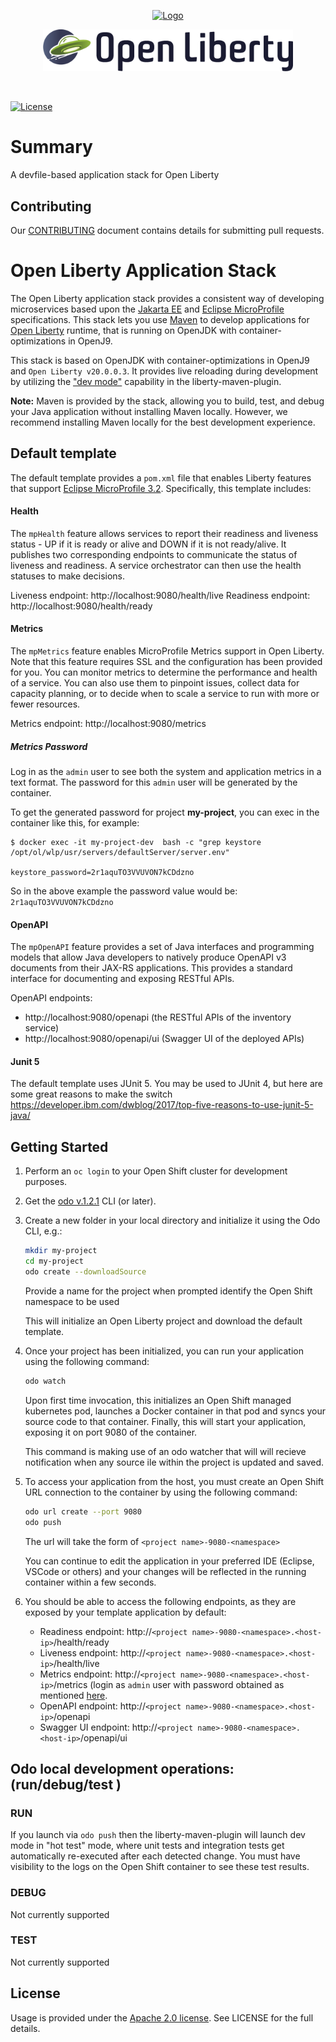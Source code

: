 <!-- PROJECT LOGO -->

<p align="center">
  <a href="https://openliberty.io/">
    <img src="https://openliberty.io/img/spaceship.svg" alt="Logo">
  </a>
</p>
<p align="center">
  <a href="https://openliberty.io/">
    <img src="https://github.com/OpenLiberty/open-liberty/blob/master/logos/logo_horizontal_light_navy.png" alt="title" width="400">
  </a>
</p>
<br />


[![License](https://img.shields.io/badge/License-ASL%202.0-green.svg)](https://opensource.org/licenses/Apache-2.0)

# Summary

A devfile-based application stack for Open Liberty

## Contributing

Our [CONTRIBUTING](https://github.com/OpenLiberty/application-stack/blob/master/CONTRIBUTING.md) document contains details for submitting pull requests.

# Open Liberty Application Stack

The Open Liberty application stack provides a consistent way of developing microservices based upon the [Jakarta EE](https://jakarta.ee/) and [Eclipse MicroProfile](https://microprofile.io) specifications. This stack lets you use [Maven](https://maven.apache.org) to develop applications for [Open Liberty](https://openliberty.io) runtime, that is running on OpenJDK with container-optimizations in OpenJ9.

This stack is based on OpenJDK with container-optimizations in OpenJ9 and `Open Liberty v20.0.0.3`. It provides live reloading during development by utilizing the ["dev mode"](https://openliberty.io/blog/2019/10/22/liberty-dev-mode.html) capability in the liberty-maven-plugin.  

**Note:** Maven is provided by the stack, allowing you to build, test, and debug your Java application without installing Maven locally. However, we recommend installing Maven locally for the best development experience.

## Default template

The default template provides a `pom.xml` file that enables Liberty features that support [Eclipse MicroProfile 3.2](https://openliberty.io/docs/ref/feature/#microProfile-3.2.html). Specifically, this template includes:

#### Health

The `mpHealth` feature allows services to report their readiness and liveness status - UP if it is ready or alive and DOWN if it is not ready/alive. It publishes two corresponding endpoints to communicate the status of liveness and readiness. A service orchestrator can then use the health statuses to make decisions.

Liveness endpoint: http://localhost:9080/health/live
Readiness endpoint: http://localhost:9080/health/ready

#### Metrics

The `mpMetrics` feature enables MicroProfile Metrics support in Open Liberty. Note that this feature requires SSL and the configuration has been provided for you. You can monitor metrics to determine the performance and health of a service. You can also use them to pinpoint issues, collect data for capacity planning, or to decide when to scale a service to run with more or fewer resources.

Metrics endpoint: http://localhost:9080/metrics

##### Metrics Password

Log in as the `admin` user to see both the system and application metrics in a text format.   The password for this `admin` user will be generated by the container.  

To get the generated password for project **my-project**, you can exec in the container like this, for example:

    $ docker exec -it my-project-dev  bash -c "grep keystore /opt/ol/wlp/usr/servers/defaultServer/server.env"

    keystore_password=2r1aquTO3VVUVON7kCDdzno

So in the above example the password value would be: `2r1aquTO3VVUVON7kCDdzno`

#### OpenAPI

The `mpOpenAPI` feature provides a set of Java interfaces and programming models that allow Java developers to natively produce OpenAPI v3 documents from their JAX-RS applications. This provides a standard interface for documenting and exposing RESTful APIs.

OpenAPI endpoints:
- http://localhost:9080/openapi (the RESTful APIs of the inventory service)
- http://localhost:9080/openapi/ui (Swagger UI of the deployed APIs)

#### Junit 5

The default template uses JUnit 5. You may be used to JUnit 4, but here are some great reasons to make the switch https://developer.ibm.com/dwblog/2017/top-five-reasons-to-use-junit-5-java/


## Getting Started

1. Perform an `oc login` to your Open Shift cluster for development purposes.

2.  Get the [odo v.1.2.1](https://mirror.openshift.com/pub/openshift-v4/clients/odo/v1.2.1/) CLI (or later).

1. Create a new folder in your local directory and initialize it using the Odo CLI, e.g.:
    ```bash
    mkdir my-project
    cd my-project
    odo create --downloadSource
    ```
    Provide a name for the project when prompted
    identify the Open Shift namespace to be used
    
    This will initialize an Open Liberty project and download the default template.

1. Once your project has been initialized, you can run your application using the following command:

    ```bash
    odo watch 
    ```
    
    Upon first time invocation, this initializes an Open Shift managed kubernetes pod, launches a Docker container in that pod and  syncs your source code to that container. Finally, this will start your application, exposing it on port 9080 of the container. 
    
    This command is making use of an odo watcher that will will recieve notification when any source ile within the project is updated and saved. 

1. To access your application from the host, you must create an Open Shift URL connection to the container by using the following command:
    ```bash
    odo url create --port 9080
    odo push
    ```
    The url will take the form of `<project name>-9080-<namespace>`
    
    You can continue to edit the application in your preferred IDE (Eclipse, VSCode or others) and your changes will be reflected in the running container within a few seconds.

1. You should be able to access the following endpoints, as they are exposed by your template application by default:

    - Readiness endpoint: http://`<project name>-9080-<namespace>.<host-ip>`/health/ready
    - Liveness endpoint: http://`<project name>-9080-<namespace>.<host-ip>`/health/live
    - Metrics endpoint: http://`<project name>-9080-<namespace>.<host-ip>`/metrics (login as `admin` user with password obtained as mentioned [here](#Metrics-Password).
    - OpenAPI endpoint: http://`<project name>-9080-<namespace>.<host-ip>`/openapi
    - Swagger UI endpoint: http://`<project name>-9080-<namespace>.<host-ip>`/openapi/ui

## Odo local development operations: (run/debug/test )

### RUN
If you launch via `odo push` then the liberty-maven-plugin will launch dev mode in "hot test" mode, where unit tests and integration tests get automatically re-executed after each detected change. You must have visibility to the logs on the Open Shift container to see these test results.  

### DEBUG
Not currently supported

### TEST
Not currently supported

## License

Usage is provided under the [Apache 2.0 license](https://opensource.org/licenses/Apache-2.0).  See LICENSE for the full details.

